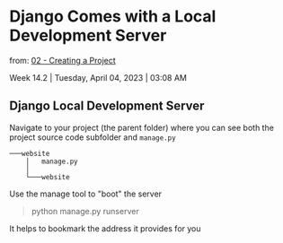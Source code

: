 # Django Comes with a Local Development Server

from: [02 - Creating a Project](02%20-%20Creating%20a%20Project.md)

Week 14.2 | Tuesday, April 04, 2023 | 03:08 AM

## Django Local Development Server

Navigate to your project (the parent folder) where you can
see both the project source code subfolder and `manage.py`

```text
───website
    │   manage.py
    │
    └───website
```

Use the manage tool to "boot" the server

> python manage.py runserver

It helps to bookmark the address it provides for you
